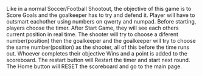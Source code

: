 Like in a normal Soccer/Football Shootout, the objective of this game is to Score Goals and the goalkeeper has to try and defend it. 
Player will have to outsmart eachother using numbers on qwerty and numpad. 
Before starting, players choose the timer.
After Start Game, they will see each others current position in real time. 
The shooter will try to choose a diferent number(position) then the goalkeeper and the goalkeeper will try to choose the same number(position) as the shooter, all of this before the time runs out.
Whoever completes their objective Wins and a point is added to the scoreboard.
The restart button will Restart the timer and start next round.
The Home button will RESET the scoreboard and go to the main page.